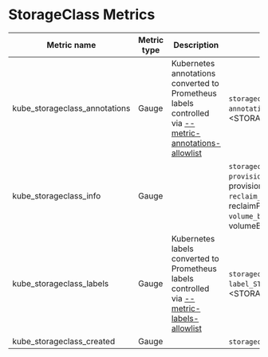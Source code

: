 # StorageClass Metrics

| Metric name                   | Metric type | Description                                                                                                               | Labels/tags                                                                                                                                                                                                             | Status       |
| ----------------------------- | ----------- | ------------------------------------------------------------------------------------------------------------------------- | ----------------------------------------------------------------------------------------------------------------------------------------------------------------------------------------------------------------------- | ------------ |
| kube_storageclass_annotations | Gauge       | Kubernetes annotations converted to Prometheus labels controlled via [--metric-annotations-allowlist](./cli-arguments.md) | `storageclass`=&lt;storageclass-name&gt; <br> `annotation_STORAGECLASS_ANNOTATION`=&lt;STORAGECLASS_ANNOTATION&gt;                                                                                                      | EXPERIMENTAL |
| kube_storageclass_info        | Gauge       |                                                                                                                           | `storageclass`=&lt;storageclass-name&gt; <br> `provisioner`=&lt;storageclass-provisioner&gt; <br> `reclaim_policy`=&lt;storageclass-reclaimPolicy&gt; <br> `volume_binding_mode`=&lt;storageclass-volumeBindingMode&gt; | STABLE       |
| kube_storageclass_labels      | Gauge       | Kubernetes labels converted to Prometheus labels controlled via [--metric-labels-allowlist](./cli-arguments.md)           | `storageclass`=&lt;storageclass-name&gt; <br> `label_STORAGECLASS_LABEL`=&lt;STORAGECLASS_LABEL&gt;                                                                                                                     | STABLE       |
| kube_storageclass_created     | Gauge       |                                                                                                                           | `storageclass`=&lt;storageclass-name&gt;                                                                                                                                                                                | STABLE       |
